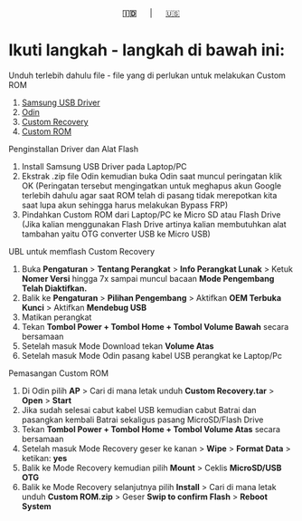 <p align="center"><b>🇮🇩</b>&nbsp;&nbsp;&nbsp;&nbsp;&nbsp;&nbsp;|&nbsp;&nbsp;&nbsp;&nbsp;&nbsp;&nbsp;<a href="https://github.com/cilegordev/Custom-ROM-SGJ2P/blob/main/README-EN.md">🇺🇸</a></p>

# Ikuti langkah - langkah di bawah ini:
Unduh terlebih dahulu file - file yang di perlukan untuk melakukan Custom ROM
1. [Samsung USB Driver](https://samsungusbdriver.com/category/download)
2. [Odin](https://odindownloader.com/category/download)
3. [Custom Recovery](https://github.com/cilegordev/Custom-ROM-SGJ2P/releases/tag/v1.0.0)
4. [Custom ROM](https://github.com/cilegordev/Custom-ROM-SGJ2P/releases/tag/v1.0.0)

Penginstallan Driver dan Alat Flash
1. Install Samsung USB Driver pada Laptop/PC
2. Ekstrak .zip file Odin kemudian buka Odin saat muncul peringatan klik OK (Peringatan tersebut mengingatkan untuk meghapus akun Google terlebih dahulu agar saat ROM telah di pasang tidak merepotkan kita saat lupa akun sehingga harus melakukan Bypass FRP)
3. Pindahkan Custom ROM dari Laptop/PC ke Micro SD atau Flash Drive (Jika kalian menggunakan Flash Drive artinya kalian membutuhkan alat tambahan yaitu OTG converter USB ke Micro USB)

UBL untuk memflash Custom Recovery
1. Buka **Pengaturan** > **Tentang Perangkat** > **Info Perangkat Lunak** > Ketuk **Nomer Versi** hingga 7x sampai muncul bacaan **Mode Pengembang Telah Diaktifkan.**
2. Balik ke **Pengaturan** > **Pilihan Pengembang** > Aktifkan **OEM Terbuka Kunci** > Aktifkan **Mendebug USB**
3. Matikan perangkat
4. Tekan **Tombol Power + Tombol Home + Tombol Volume Bawah** secara bersamaan
5. Setelah masuk Mode Download tekan **Volume Atas**
6. Setelah masuk Mode Odin pasang kabel USB perangkat ke Laptop/Pc

Pemasangan Custom ROM
1. Di Odin pilih **AP** > Cari di mana letak unduh **Custom Recovery.tar** > **Open** > **Start**
2. Jika sudah selesai cabut kabel USB kemudian cabut Batrai dan pasangkan kembali Batrai sekaligus pasang MicroSD/Flash Drive
3. Tekan **Tombol Power + Tombol Home + Tombol Volume Atas** secara bersamaan
4. Setelah masuk Mode Recovery geser ke kanan > **Wipe** > **Format Data** > ketikan: **yes**
5. Balik ke Mode Recovery kemudian pilih **Mount** > Ceklis **MicroSD/USB OTG**
6. Balik ke Mode Recovery selanjutnya pilih **Install** > Cari di mana letak unduh **Custom ROM.zip** > Geser **Swip to confirm Flash** > **Reboot System**
